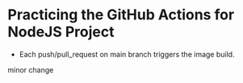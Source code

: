 # Practicing the GitHub Actions for NodeJS Project

- Each push/pull_request on main branch triggers the image build.

minor change
